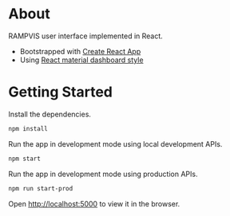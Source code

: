 # About

RAMPVIS user interface implemented in React.

- Bootstrapped with [Create React App](https://github.com/facebook/create-react-app)
- Using [React material dashboard style](https://material-ui.com/components)

# Getting Started

Install the dependencies.

```bash
npm install
```

Run the app in development mode using local development APIs.
```bash
npm start
```

Run the app in development mode using production APIs.
```bash
npm run start-prod
```

Open [http://localhost:5000](http://localhost:5000) to view it in the browser.
